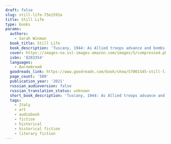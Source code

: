 ```yaml
---
draft: false
slug: still-life-75e1591a
title: Still Life
type: books
params:
  authors:
    - Sarah Winman
  book_title: Still Life
  book_description: 'Tuscany, 1944: As Allied troops advance and bombs fall around deserted villages, a young English soldier, Ulysses Temper, finds himself in the wine cellar of a deserted villa. There, he has a chance encounter with Evelyn Skinner, a middle-aged art historian who has come to Italy to salvage paintings from the ruins and recall long-forgotten memories of her own youth. In each other, Ulysses and Evelyn find a kindred spirit amongst the rubble of war-torn Italy, and set off on a course of events that will shape Ulysses''s life for the next four decades.As Ulysses returns home to London, reimmersing himself in his crew at The Stoat and Parrot -- a motley mix of pub crawlers and eccentrics -- he carries his time in Italy with him. And when an unexpected inheritance brings him back to where it all began, Ulysses knows better than to tempt fate, and returns to the Tuscan hills.With beautiful prose, extraordinary tenderness, and bursts of humor and light,Still Lifeis a sweeping portrait of unforgettable individuals who come together to make a family, and a richly drawn celebration of beauty and love in all its forms.'
  cover: https://images-na.ssl-images-amazon.com/images/S/compressed.photo.goodreads.com/books/1679162570i/57001545.jpg
  isbn: '8283354'
  languages:
    - Английский
  goodreads_link: https://www.goodreads.com/book/show/57001545-still-life
  page_count: '580'
  publication_year: '2021'
  russian_audioversion: false
  russian_translation_status: unknown
  short_book_description: 'Tuscany, 1944: As Allied troops advance and bombs fall around deserted villages, a young English soldier, Ulysses Temper, finds himself in the wine cellar of a deserted villa. There, he has a...'
  tags:
    - Italy
    - art
    - audiobook
    - fiction
    - historical
    - historical fiction
    - literary fiction
---
```

